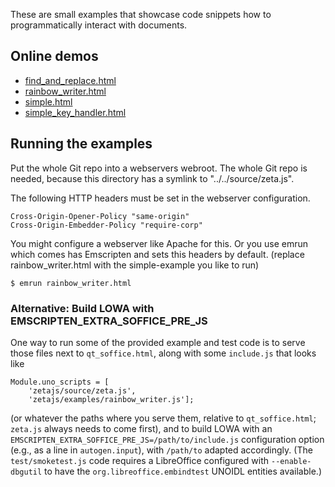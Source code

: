 These are small examples that showcase code snippets how to programmatically interact with
documents.

## Online demos

- [find_and_replace.html](https://zetaoffice.net/demos/simple-examples/find_and_replace.html)
- [rainbow_writer.html](https://zetaoffice.net/demos/simple-examples/rainbow_writer.html)
- [simple.html](https://zetaoffice.net/demos/simple-examples/simple.html)
- [simple_key_handler.html](https://zetaoffice.net/demos/simple-examples/simple_key_handler.html)

## Running the examples

Put the whole Git repo into a webservers webroot. The whole Git repo is needed, because this directory has a symlink to "../../source/zeta.js".

The following HTTP headers must be set in the webserver configuration.
```
Cross-Origin-Opener-Policy "same-origin"
Cross-Origin-Embedder-Policy "require-corp"
```

You might configure a webserver like Apache for this. Or you use emrun which comes has Emscripten and sets this headers by default. (replace rainbow_writer.html with the simple-example you like to run)
```
$ emrun rainbow_writer.html
```

### Alternative: Build LOWA with EMSCRIPTEN_EXTRA_SOFFICE_PRE_JS

One way to run some of the provided example and test code is to serve those files next to `qt_soffice.html`, along with some `include.js` that looks like
```
Module.uno_scripts = [
    'zetajs/source/zeta.js',
    'zetajs/examples/rainbow_writer.js'];
```
(or whatever the paths where you serve them, relative to `qt_soffice.html`; `zeta.js` always needs to come first), and to build LOWA with an `EMSCRIPTEN_EXTRA_SOFFICE_PRE_JS=/path/to/include.js` configuration option (e.g., as a line in `autogen.input`), with `/path/to` adapted accordingly.  (The `test/smoketest.js` code requires a LibreOffice configured with `--enable-dbgutil` to have the `org.libreoffice.embindtest` UNOIDL entities available.)
